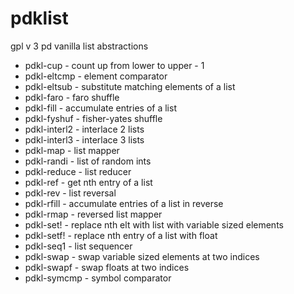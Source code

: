 # pdklist
gpl v 3 pd vanilla list abstractions


- pdkl-cup - count up from lower to upper - 1
- pdkl-eltcmp - element comparator
- pdkl-eltsub - substitute matching elements of a list
- pdkl-faro - faro shuffle
- pdkl-fill - accumulate entries of a list
- pdkl-fyshuf - fisher-yates shuffle
- pdkl-interl2 - interlace 2 lists
- pdkl-interl3 - interlace 3 lists
- pdkl-map - list mapper
- pdkl-randi - list of random ints
- pdkl-reduce - list reducer
- pdkl-ref - get nth entry of a list
- pdkl-rev - list reversal
- pdkl-rfill - accumulate entries of a list in reverse
- pdkl-rmap - reversed list mapper
- pdkl-set! - replace nth elt with list with variable sized elements
- pdkl-setf! - replace nth entry of a list with float
- pdkl-seq1 - list sequencer
- pdkl-swap - swap variable sized elements at two indices
- pdkl-swapf - swap floats at two indices
- pdkl-symcmp - symbol comparator


